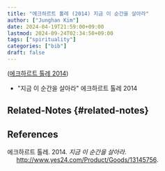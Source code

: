 ```yaml
---
title: "에크하르트 톨레 (2014) 지금 이 순간을 살아라"
author: ["Junghan Kim"]
date: 2024-04-19T21:59:00+09:00
lastmod: 2024-09-24T02:34:50+09:00
tags: ["spirituality"]
categories: ["bib"]
draft: false
---
```


(<a href="#citeproc_bib_item_1">에크하르트 톨레 2014</a>)

-   "지금 이 순간을 살아라" 에크하르트 톨레 2014


## Related-Notes {#related-notes}

## References

<style>.csl-entry{text-indent: -1.5em; margin-left: 1.5em;}</style><div class="csl-bib-body">
  <div class="csl-entry"><a id="citeproc_bib_item_1"></a>에크하르트 톨레. 2014. <i>지금 이 순간을 살아라</i>. <a href="http://www.yes24.com/Product/Goods/13145756">http://www.yes24.com/Product/Goods/13145756</a>.</div>
</div>
